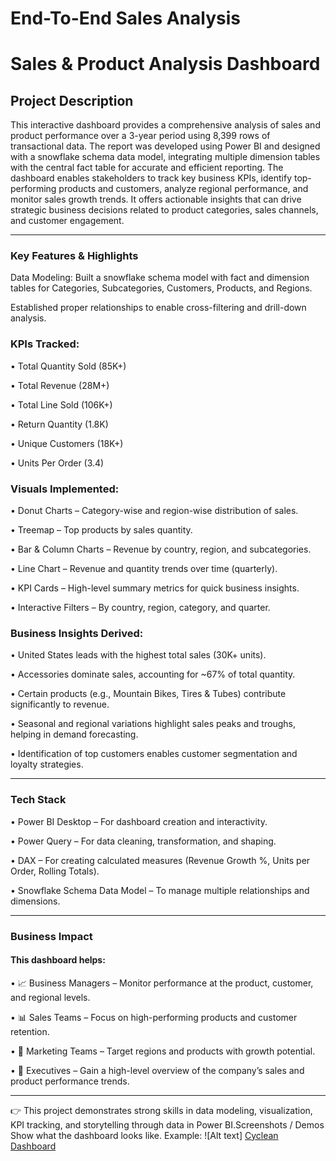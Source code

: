 # End-To-End Sales Analysis
# Sales & Product Analysis Dashboard
## Project Description
This interactive dashboard provides a comprehensive analysis of sales and product performance over a 3-year period using 8,399 rows of transactional data. The report was developed using Power BI and designed with a snowflake schema data model, integrating multiple dimension tables with the central fact table for accurate and efficient reporting.
The dashboard enables stakeholders to track key business KPIs, identify top-performing products and customers, analyze regional performance, and monitor sales growth trends. It offers actionable insights that can drive strategic business decisions related to product categories, sales channels, and customer engagement.
________________________________________
### Key Features & Highlights
Data Modeling:
Built a snowflake schema model with fact and dimension tables for Categories, Subcategories, Customers, Products, and Regions.

Established proper relationships to enable cross-filtering and drill-down analysis.
### 	KPIs Tracked:
 • Total Quantity Sold (85K+)

 • Total Revenue (28M+)
 
 • Total Line Sold (106K+)
 
 • Return Quantity (1.8K)
 
 • Unique Customers (18K+)
 
 • Units Per Order (3.4)
 
 
### 	Visuals Implemented:
•	Donut Charts – Category-wise and region-wise distribution of sales.

•	Treemap – Top products by sales quantity.

•	Bar & Column Charts – Revenue by country, region, and subcategories.

•	Line Chart – Revenue and quantity trends over time (quarterly).

•	KPI Cards – High-level summary metrics for quick business insights.

•	Interactive Filters – By country, region, category, and quarter.

### 	Business Insights Derived:
•	United States leads with the highest total sales (30K+ units).
 
•	Accessories dominate sales, accounting for ~67% of total quantity.
 
•	Certain products (e.g., Mountain Bikes, Tires & Tubes) contribute significantly to revenue.
 
•	Seasonal and regional variations highlight sales peaks and troughs, helping in demand forecasting.
 
•	Identification of top customers enables customer segmentation and loyalty strategies.
________________________________________
### Tech Stack
•	Power BI Desktop – For dashboard creation and interactivity.

•	Power Query – For data cleaning, transformation, and shaping.

•	DAX – For creating calculated measures (Revenue Growth %, Units per Order, Rolling Totals).

•	Snowflake Schema Data Model – To manage multiple relationships and dimensions.
________________________________________
### Business Impact
#### This dashboard helps:
•	📈 Business Managers – Monitor performance at the product, customer, and regional levels.

•	📊 Sales Teams – Focus on high-performing products and customer retention.

•	🎯 Marketing Teams – Target regions and products with growth potential.

•	🏢 Executives – Gain a high-level overview of the company’s sales and product performance trends.
________________________________________
👉 This project demonstrates strong skills in data modeling, visualization, KPI tracking, and storytelling through data in Power BI.Screenshots / Demos Show what the dashboard looks like.
Example: ![Alt text] [Cyclean Dashboard](images/cyclean_dashboard.png)

